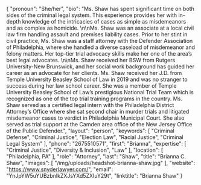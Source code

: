 {
  "pronoun": "She/her",
  "bio": "Ms. Shaw has spent significant time on both sides of the criminal legal system. This experience provides her with in-depth knowledge of the intricacies of cases as simple as misdemeanors and as complex as homicide. \n\nMs. Shaw was an associate at a local civil law firm handling assault and premises liability cases. Prior to her stint in civil practice, Ms. Shaw was a staff attorney with the Defender Association of Philadelphia, where she handled a diverse caseload of misdemeanor and felony matters. Her top-tier trial advocacy skills make her one of the area’s best legal advocates. \n\nMs. Shaw received her BSW from Rutgers University-New Brunswick, and her social work background has guided her career as an advocate for her clients. Ms. Shaw received her J.D. from Temple University Beasley School of Law in 2019 and was no stranger to success during her law school career. She was a member of Temple University Beasley School of Law’s prestigious National Trial Team which is recognized as one of the top trial training programs in the country. Ms. Shaw served as a certified legal intern with the Philadelphia District Attorney’s Office where she sat second chair in murder trials and litigated misdemeanor cases to verdict in Philadelphia Municipal Court. She also served as trial support at the Camden area office of the New Jersey Office of the Public Defender.",
  "layout": "person",
  "keywords": [
    "Criminal Defense",
    "Criminal Justice",
    "Election Law",
    "Racial Justice",
    "Criminal Legal System"
  ],
  "phone": "2675510571",
  "first": "Brianna",
  "expertise": [
    "Criminal Justice",
    "Diversity & Inclusion",
    "Law"
  ],
  "location": [
    "Philadelphia, PA"
  ],
  "role": "Attorney",
  "last": "Shaw",
  "title": "Brianna C. Shaw",
  "images": [
    "/img/uploads/headshot-brianna-shaw.jpg"
  ],
  "website": "https://www.snyderlawyer.com/",
  "email": "YnJpYW5uYUBzbnlkZXJsYXd5ZXIuY29t",
  "linktitle": "Brianna Shaw"
}